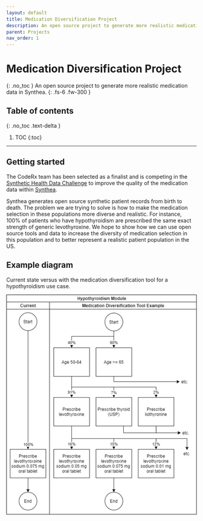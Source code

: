 ```yaml
---
layout: default
title: Medication Diversification Project
description: An open source project to generate more realistic medication data in Synthea.
parent: Projects
nav_order: 1
---
```


# Medication Diversification Project
{: .no_toc }
An open source project to generate more realistic medication data in Synthea.
{: .fs-6 .fw-300 }

## Table of contents
{: .no_toc .text-delta }

1. TOC
{:toc}

---

## Getting started
The CodeRx team has been selected as a finalist and is competing in the [Synthetic Health Data Challenge](https://www.challenge.gov/challenge/synthetic-health-data-challenge/) to improve the quality of the medication data within [Synthea](https://synthea.mitre.org/about).

Synthea generates open source synthetic patient records from birth to death. The problem we are trying to solve is how to make the medication selection in these populations more diverse and realistic. For instance, 100% of patients who have hypothyroidism are prescribed the same exact strength of generic levothyroxine. We hope to show how we can use open source tools and data to increase the diversity of medication selection in this population and to better represent a realistic patient population in the US.

## Example diagram
Current state versus with the medication diversification tool for a hypothyroidism use case.

![MDT Example Diagram](/assets/images/mdt-example-diagram.jpg)